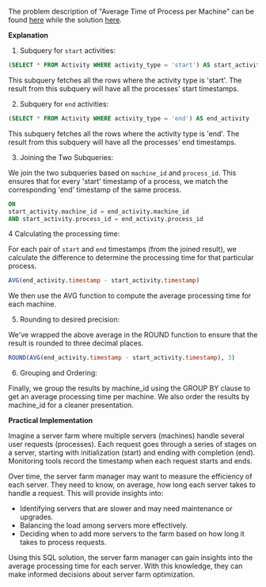 The problem description of "Average Time of Process per Machine" can be found [here](https://leetcode.com/problems/average-time-of-process-per-machine/description/) while the solution [here](https://github.com/aurimas13/Solutions-To-Problems/blob/main/LeetCode/SQL%20Solutions/Average%20Time%20of%20Process%20per%20Machine/average.sql).

**Explanation**

1. Subquery for `start` activities:

```sql
(SELECT * FROM Activity WHERE activity_type = 'start') AS start_activity
```

This subquery fetches all the rows where the activity type is 'start'. The result from this subquery will have all the processes' start timestamps.

2. Subquery for `end` activities:

```sql
(SELECT * FROM Activity WHERE activity_type = 'end') AS end_activity
```
This subquery fetches all the rows where the activity type is 'end'. The result from this subquery will have all the processes' end timestamps.

3. Joining the Two Subqueries:

We join the two subqueries based on `machine_id` and `process_id`. This ensures that for every 'start' timestamp of a process, we match the corresponding 'end' timestamp of the same process.

```sql
ON 
start_activity.machine_id = end_activity.machine_id
AND start_activity.process_id = end_activity.process_id
```
4 Calculating the processing time:

For each pair of `start` and `end` timestamps (from the joined result), we calculate the difference to determine the processing time for that particular process.

```sql
AVG(end_activity.timestamp - start_activity.timestamp)
```

We then use the AVG function to compute the average processing time for each machine.

5. Rounding to desired precision:

We've wrapped the above average in the ROUND function to ensure that the result is rounded to three decimal places.

``` sql
ROUND(AVG(end_activity.timestamp - start_activity.timestamp), 3)
```

6. Grouping and Ordering:

Finally, we group the results by machine_id using the GROUP BY clause to get an average processing time per machine. We also order the results by machine_id for a cleaner presentation.

**Practical Implementation**

Imagine a server farm where multiple servers (machines) handle several user requests (processes). Each request goes through a series of stages on a server, starting with initialization (start) and ending with completion (end). Monitoring tools record the timestamp when each request starts and ends.

Over time, the server farm manager may want to measure the efficiency of each server. They need to know, on average, how long each server takes to handle a request. This will provide insights into:

- Identifying servers that are slower and may need maintenance or upgrades.
- Balancing the load among servers more effectively.
- Deciding when to add more servers to the farm based on how long it takes to process requests.

Using this SQL solution, the server farm manager can gain insights into the average processing time for each server. With this knowledge, they can make informed decisions about server farm optimization.